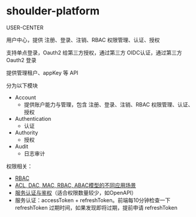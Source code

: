 # shoulder-platform

USER-CENTER

用户中心，提供 注册、登录、注销、RBAC 权限管理、认证、授权

支持单点登录，Oauth2 给第三方授权，通过第三方 OIDC认证，通过第三方 Oauth2 登录

提供管理租户、appKey 等 API

分为以下模块

- Account
    - 提供账户能力与管理，包含 注册、登录、注销、RBAC 权限管理、认证、授权
- Authentication
    - 认证
- Authority
    - 授权
- Audit
    - 日志审计



权限相关：
- [RBAC](https://zhuanlan.zhihu.com/p/98559681)
- [ACL, DAC, MAC, RBAC, ABAC模型的不同应用场景](https://zhuanlan.zhihu.com/p/70548562)
- [服务认证与鉴权](https://zhuanlan.zhihu.com/p/101595143)（适合权限数量较少，如OpenAPI）
- 服务认证：accessToken + refreshToken。前端每10分钟检查一下 refreshToken 过期时间，如果发现即将过期，提前申请 refreshToken


